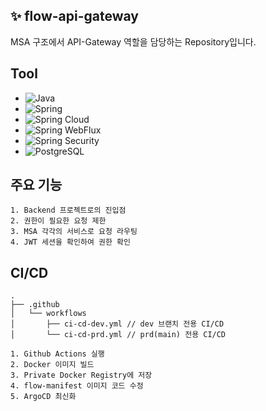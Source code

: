 ## ✨ flow-api-gateway
MSA 구조에서 API-Gateway 역할을 담당하는 Repository입니다.

## Tool
- ![Java](https://img.shields.io/badge/Java-17-ED8B00?style=flat-square&logo=openjdk&logoColor=white)
- ![Spring](https://img.shields.io/badge/Spring-6DB33F?style=flat-square&logo=spring&logoColor=white)
- ![Spring Cloud](https://img.shields.io/badge/Spring%20Cloud-6DB33F?style=flat-square&logo=spring&logoColor=white)
- ![Spring WebFlux](https://img.shields.io/badge/Spring%20WebFlux-6DB33F?style=flat-square&logo=spring&logoColor=white)
- ![Spring Security](https://img.shields.io/badge/Spring%20Security-6DB33F?style=flat-square&logo=spring&logoColor=white)
- ![PostgreSQL](https://img.shields.io/badge/PostgreSQL-4169E1?style=flat-square&logo=postgresql&logoColor=white)

## 주요 기능
```
1. Backend 프로젝트로의 진입점
2. 권한이 필요한 요청 제한
3. MSA 각각의 서비스로 요청 라우팅
4. JWT 세션을 확인하여 권한 확인
```

## CI/CD
```
.
├── .github
│   └── workflows
│       ├── ci-cd-dev.yml // dev 브랜치 전용 CI/CD
│       └── ci-cd-prd.yml // prd(main) 전용 CI/CD

1. Github Actions 실행
2. Docker 이미지 빌드
3. Private Docker Registry에 저장
4. flow-manifest 이미지 코드 수정
5. ArgoCD 최신화
```
